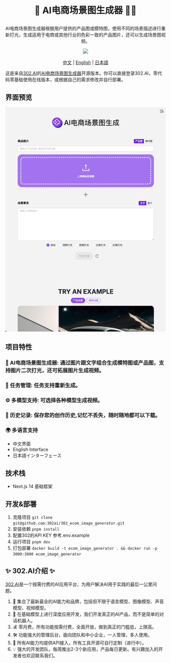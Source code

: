 # <p align="center">🎥 AI电商场景图生成器 🚀✨</p>

<p align="center">AI电商场景图生成器根据用户提供的产品图或模特图，使用不同的场景描述进行重新打光，生成适用于电商或其他行业的色彩一致的产品图片，还可以生成场景图视频。</p>

<p align="center"><a href="https://302.ai/tools/word/" target="blank"><img src="https://file.302ai.cn/gpt/imgs/badge/21212.png" /></a></p >

<p align="center"><a href="README zh.md">中文</a> | <a href="README.md">English</a> | <a href="README_ja.md">日本語</a></p>



这是来自[302.AI](https://302.ai)的[AI电商场景图生成器](https://302.ai/tools/ecom1/)开源版本。你可以直接登录302.AI，零代码零基础使用在线版本，或根据自己的需求修改并自行部署。

## 界面预览

![pic-tool](docs/zh/ecom.png)

## 项目特性
### 🎥 AI电商场景图生成器: 通过图片跟文字组合生成模特图或产品图，支持图片二次打光，还可拓展图片生成视频。
### 🔄 任务管理: 任务支持重新生成。
### ⚙️ 多模型支持: 可选择各种模型生成视频。
### 📜 历史记录: 保存您的创作历史,记忆不丢失，随时随地都可以下载。
### 🌍 多语言支持
  - 中文界面
  - English Interface
  - 日本語インターフェース

## 技术栈

- Next.js 14 基础框架

## 开发&部署

1. 克隆项目 `git clone git@github.com:302ai/302_ecom_image_generator.git`
2. 安装依赖 `pnpm install`
3. 配置302的API KEY 参考.env.example
4. 运行项目 `pnpm dev`
5. 打包部署 `docker build -t ecom_image_generator . && docker run -p 3000:3000 ecom_image_generator`


## ✨ 302.AI介绍 ✨

[302.AI](https://302.ai)是一个按需付费的AI应用平台，为用户解决AI用于实践的最后一公里问题。

1. 🧠 集合了最新最全的AI能力和品牌，包括但不限于语言模型、图像模型、声音模型、视频模型。
2. 🚀 在基础模型上进行深度应用开发，我们开发真正的AI产品，而不是简单的对话机器人。
3. 💰 零月费，所有功能按需付费，全面开放，做到真正的门槛低，上限高。
4. 🛠 功能强大的管理后台，面向团队和中小企业，一人管理，多人使用。
5. 🔗 所有AI能力均提供API接入，所有工具开源可自行定制（进行中）。
6. 💡 强大的开发团队，每周推出2-3个新应用，产品每日更新。有兴趣加入的开发者也欢迎联系我们。
